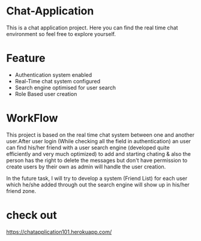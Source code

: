 # Chat-Application

This is a chat application project. Here you can find the real time chat environment so feel free to explore yourself.

# Feature

- Authentication system enabled
- Real-Time chat system configured
- Search engine optimised for user search
- Role Based user creation

# WorkFlow

This project is based on the real time chat system between one and another user.After user login (While checking all the field in authentication) an user can find his/her friend with a user search engine (developed quite efficiently and very much optimized) to add and starting chating & also the person has the right to delete the messages but don't have permission to create users by their own as admin will handle the user creation.

In the future task, I will try to develop a system (Friend List) for each user which he/she added
through out the search engine will show up in his/her friend zone.

# check out

https://chatapplication101.herokuapp.com/
